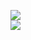 [![](https://img.shields.io/badge/Made%20With-Github%20Spray-lightgrey.svg?style=for-the-badge&logo=github)](https://github.com/Annihil/github-spray#5026)  
[![](https://i.imgur.com/2DrTn0Z.gif)](https://github.com/Annihil/github-spray)
